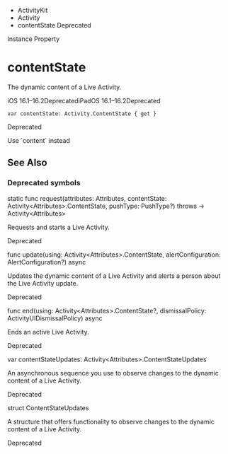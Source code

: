 

- ActivityKit
- Activity
-  contentState Deprecated

Instance Property

# contentState

The dynamic content of a Live Activity.

iOS 16.1–16.2DeprecatediPadOS 16.1–16.2Deprecated

``` source
var contentState: Activity.ContentState { get }
```

Deprecated

Use \`content\` instead

## See Also

### Deprecated symbols

static func request(attributes: Attributes, contentState: Activity&lt;Attributes>.ContentState, pushType: PushType?) throws -> Activity&lt;Attributes>

Requests and starts a Live Activity.

Deprecated

func update(using: Activity&lt;Attributes>.ContentState, alertConfiguration: AlertConfiguration?) async

Updates the dynamic content of a Live Activity and alerts a person about the Live Activity update.

Deprecated

func end(using: Activity&lt;Attributes>.ContentState?, dismissalPolicy: ActivityUIDismissalPolicy) async

Ends an active Live Activity.

Deprecated

var contentStateUpdates: Activity&lt;Attributes>.ContentStateUpdates

An asynchronous sequence you use to observe changes to the dynamic content of a Live Activity.

Deprecated

struct ContentStateUpdates

A structure that offers functionality to observe changes to the dynamic content of a Live Activity.

Deprecated

